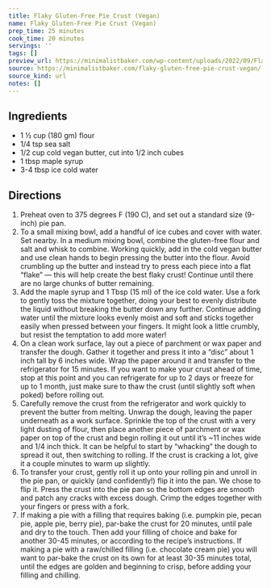 ```yaml
---
title: Flaky Gluten-Free Pie Crust (Vegan)
name: Flaky Gluten-Free Pie Crust (Vegan)
prep_time: 25 minutes
cook_time: 20 minutes
servings: ''
tags: []
preview_url: https://minimalistbaker.com/wp-content/uploads/2022/09/Flaky-Gluten-Free-Pie-Crust-SQUARE-200x200.jpg
source: https://minimalistbaker.com/flaky-gluten-free-pie-crust-vegan/
source_kind: url
notes: []
---
```


## Ingredients
- 1 ½ cup (180 gm) flour
- 1/4 tsp sea salt
- 1/2 cup cold vegan butter, cut into 1/2 inch cubes
- 1 tbsp maple syrup
- 3-4 tbsp ice cold water


## Directions
1. Preheat oven to 375 degrees F (190 C), and set out a standard size (9-inch) pie pan.
2. To a small mixing bowl, add a handful of ice cubes and cover with water. Set nearby. In a medium mixing bowl, combine the gluten-free flour and salt and whisk to combine. Working quickly, add in the cold vegan butter and use clean hands to begin pressing the butter into the flour. Avoid crumbling up the butter and instead try to press each piece into a flat “flake” — this will help create the best flaky crust! Continue until there are no large chunks of butter remaining.
3. Add the maple syrup and 1 Tbsp (15 ml) of the ice cold water. Use a fork to gently toss the mixture together, doing your best to evenly distribute the liquid without breaking the butter down any further. Continue adding water until the mixture looks evenly moist and soft and sticks together easily when pressed between your fingers. It might look a little crumbly, but resist the temptation to add more water!
4. On a clean work surface, lay out a piece of parchment or wax paper and transfer the dough. Gather it together and press it into a “disc” about 1 inch tall by 6 inches wide. Wrap the paper around it and transfer to the refrigerator for 15 minutes. If you want to make your crust ahead of time, stop at this point and you can refrigerate for up to 2 days or freeze for up to 1 month, just make sure to thaw the crust (until slightly soft when poked) before rolling out.
5. Carefully remove the crust from the refrigerator and work quickly to prevent the butter from melting. Unwrap the dough, leaving the paper underneath as a work surface. Sprinkle the top of the crust with a very light dusting of flour, then place another piece of parchment or wax paper on top of the crust and begin rolling it out until it’s ~11 inches wide and 1/4 inch thick. It can be helpful to start by “whacking” the dough to spread it out, then switching to rolling. If the crust is cracking a lot, give it a couple minutes to warm up slightly.
6. To transfer your crust, gently roll it up onto your rolling pin and unroll in the pie pan, or quickly (and confidently!) flip it into the pan. We chose to flip it. Press the crust into the pie pan so the bottom edges are smooth and patch any cracks with excess dough. Crimp the edges together with your fingers or press with a fork.
7. If making a pie with a filling that requires baking (i.e. pumpkin pie, pecan pie, apple pie, berry pie), par-bake the crust for 20 minutes, until pale and dry to the touch. Then add your filling of choice and bake for another 30-45 minutes, or according to the recipe’s instructions. If making a pie with a raw/chilled filling (i.e. chocolate cream pie) you will want to par-bake the crust on its own for at least 30-35 minutes total, until the edges are golden and beginning to crisp, before adding your filling and chilling.
